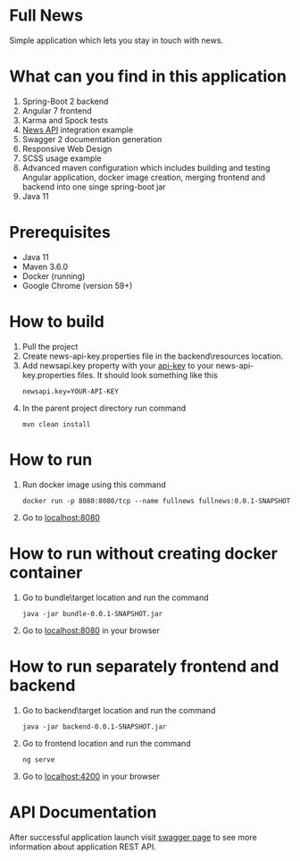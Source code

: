 # Full News
Simple application which lets you stay in touch with news.

# What can you find in this application
1. Spring-Boot 2 backend
2. Angular 7 frontend
3. Karma and Spock tests
4. [News API](https://newsapi.org) integration example
5. Swagger 2 documentation generation
6. Responsive Web Design 
7. SCSS usage example
8. Advanced maven configuration which includes building and testing Angular application, docker image creation, merging frontend and backend into one singe spring-boot jar
9. Java 11

# Prerequisites 
* Java 11
* Maven 3.6.0
* Docker (running)
* Google Chrome (version 59+)

# How to build
1. Pull the project  
2. Create news-api-key.properties file in the backend\resources location.
3. Add newsapi.key property with your [api-key](https://newsapi.org) to your news-api-key.properties files. It should look something like this
    ```
    newsapi.key=YOUR-API-KEY
    ```
4. In the parent project directory run command
    ```
    mvn clean install
    ```

# How to run
1. Run docker image using this command
    ```
    docker run -p 8080:8080/tcp --name fullnews fullnews:0.0.1-SNAPSHOT
    ```
2. Go to [localhost:8080](http://localhost:8080)

# How to run without creating docker container
1. Go to bundle\target location and run the command
    ```
    java -jar bundle-0.0.1-SNAPSHOT.jar
    ```
2. Go to [localhost:8080](http://localhost:8080) in your browser

# How to run separately frontend and backend
1. Go to backend\target location and run the command
    ```
    java -jar backend-0.0.1-SNAPSHOT.jar
    ```
2. Go to frontend location and run the command
    ```
    ng serve
    ```
3. Go to [localhost:4200](http://localhost:4200) in your browser 

# API Documentation
After successful application launch visit [swagger page](http://localhost:8080/swagger-ui.html) to see more information about application REST API.